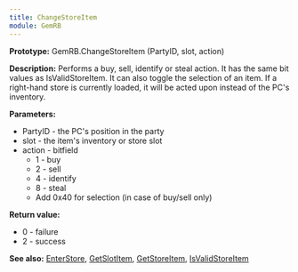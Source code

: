 ```yaml
---
title: ChangeStoreItem
module: GemRB
---
```


**Prototype:** GemRB.ChangeStoreItem (PartyID, slot, action)

**Description:** Performs a buy, sell, identify or steal action. It has the 
same bit values as IsValidStoreItem. It can also toggle the selection of an item.
If a right-hand store is currently loaded, it will be acted upon instead of
the PC's inventory.

**Parameters:**
  * PartyID - the PC's position in the party
  * slot    - the item's inventory or store slot
  * action  - bitfield
    * 1 - buy
    * 2 - sell
    * 4 - identify
    * 8 - steal
    * Add 0x40 for selection (in case of buy/sell only)

**Return value:**
  * 0 - failure
  * 2 - success

**See also:** [EnterStore](EnterStore.md), [GetSlotItem](GetSlotItem.md), [GetStoreItem](GetStoreItem.md), [IsValidStoreItem](IsValidStoreItem.md)

